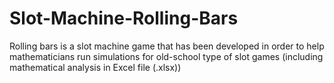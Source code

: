 # Slot-Machine-Rolling-Bars
Rolling bars is a slot machine game that has been developed in order to help mathematicians run simulations for old-school type of slot games (including mathematical analysis in Excel file (.xlsx))
